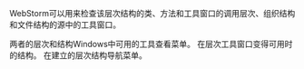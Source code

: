 WebStorm可以用来检查该层次结构的类、方法和工具窗口的调用层次、组织结构和文件结构的源中的工具窗口。

两者的层次和结构Windows中可用的工具查看菜单。
在层次工具窗口变得可用时的结构。
在建立的层次结构导航菜单。
